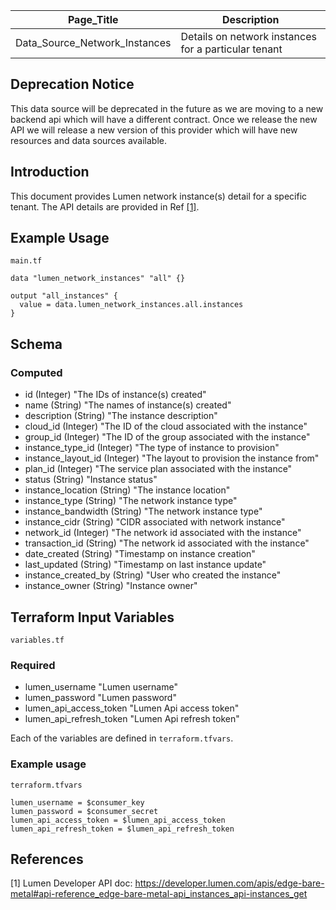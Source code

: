 | Page_Title                    | Description                                          |
|-------------------------------|------------------------------------------------------|
| Data_Source_Network_Instances | Details on network instances for a particular tenant |

## Deprecation Notice
This data source will be deprecated in the future as we are moving to a new backend api which will have a different contract.
Once we release the new API we will release a new version of this provider which will have new resources and data sources available.

## Introduction
This document provides Lumen network instance(s) detail for a specific tenant. The API details are provided in Ref [[1]](#1).

## Example Usage
`main.tf`
```hcl
data "lumen_network_instances" "all" {}

output "all_instances" {
  value = data.lumen_network_instances.all.instances
}
```

## Schema

### Computed
- id (Integer) "The IDs of instance(s) created"
- name (String) "The names of instance(s) created"
- description (String) "The instance description"
- cloud_id (Integer) "The ID of the cloud associated with the instance"
- group_id (Integer) "The ID of the group associated with the instance"
- instance_type_id (Integer) "The type of instance to provision"
- instance_layout_id (Integer) "The layout to provision the instance from"
- plan_id (Integer) "The service plan associated with the instance"
- status (String) "Instance status"
- instance_location (String) "The instance location"
- instance_type (String) "The network instance type"
- instance_bandwidth (String) "The network instance type"
- instance_cidr (String) "CIDR associated with network instance"
- network_id (Integer) "The network id associated with the instance"
- transaction_id (String) "The network id associated with the instance"
- date_created (String) "Timestamp on instance creation"
- last_updated (String) "Timestamp on last instance update"
- instance_created_by (String) "User who created the instance"
- instance_owner (String) "Instance owner"

## Terraform Input Variables
`variables.tf`
### Required
- lumen_username "Lumen username"
- lumen_password "Lumen password"
- lumen_api_access_token "Lumen Api access token"
- lumen_api_refresh_token "Lumen Api refresh token"

Each of the variables are defined in `terraform.tfvars`.

### Example usage
`terraform.tfvars` 
```hcl
lumen_username = $consumer_key
lumen_password = $consumer_secret
lumen_api_access_token = $lumen_api_access_token
lumen_api_refresh_token = $lumen_api_refresh_token
```

## References
<a id="1">[1]</a> Lumen Developer API doc: https://developer.lumen.com/apis/edge-bare-metal#api-reference_edge-bare-metal-api_instances_api-instances_get
